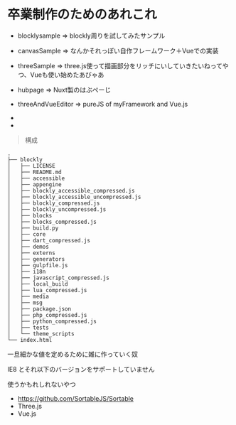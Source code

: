 # 卒業制作のためのあれこれ


- blocklysample => blockly周りを試してみたサンプル

- canvasSample => なんかそれっぽい自作フレームワーク＋Vueでの実装

- threeSample => three.js使って描画部分をリッチにいしていきたいねってやつ、Vueも使い始めたあびゃあ

- hubpage => Nuxt製のはぶぺーじ

- threeAndVueEditor => pureJS of myFramework and Vue.js
-
-
> 構成
```$xslt
.
├── blockly
│   ├── LICENSE
│   ├── README.md
│   ├── accessible
│   ├── appengine
│   ├── blockly_accessible_compressed.js
│   ├── blockly_accessible_uncompressed.js
│   ├── blockly_compressed.js
│   ├── blockly_uncompressed.js
│   ├── blocks
│   ├── blocks_compressed.js
│   ├── build.py
│   ├── core
│   ├── dart_compressed.js
│   ├── demos
│   ├── externs
│   ├── generators
│   ├── gulpfile.js
│   ├── i18n
│   ├── javascript_compressed.js
│   ├── local_build
│   ├── lua_compressed.js
│   ├── media
│   ├── msg
│   ├── package.json
│   ├── php_compressed.js
│   ├── python_compressed.js
│   ├── tests
│   └── theme_scripts
└── index.html
```

一旦細かな値を定めるために雑に作っていく奴

IE8 とそれ以下のバージョンをサポートしていません

使うかもれしれないやつ
- https://github.com/SortableJS/Sortable
- Three.js
- Vue.js